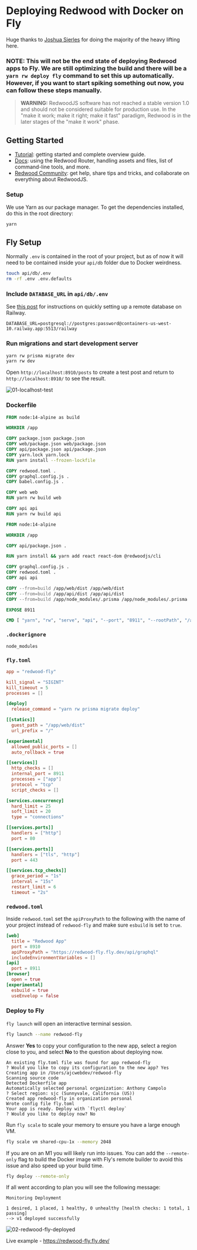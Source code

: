 # Deploying Redwood with Docker on Fly

Huge thanks to [Joshua Sierles](https://twitter.com/jsierles) for doing the majority of the heavy lifting here.

### NOTE: This will not be the end state of deploying Redwood apps to Fly. We are still optimizing the build and there will be a `yarn rw deploy fly` command to set this up automatically. However, if you want to start spiking something out now, you can follow these steps manually.

> **WARNING:** RedwoodJS software has not reached a stable version 1.0 and should not be considered suitable for production use. In the "make it work; make it right; make it fast" paradigm, Redwood is in the later stages of the "make it work" phase.

## Getting Started

- [Tutorial](https://redwoodjs.com/tutorial/welcome-to-redwood): getting started and complete overview guide.
- [Docs](https://redwoodjs.com/docs/introduction): using the Redwood Router, handling assets and files, list of command-line tools, and more.
- [Redwood Community](https://community.redwoodjs.com): get help, share tips and tricks, and collaborate on everything about RedwoodJS.

### Setup

We use Yarn as our package manager. To get the dependencies installed, do this in the root directory:

```terminal
yarn
```

## Fly Setup

Normally `.env` is contained in the root of your project, but as of now it will need to be contained inside your `api/db` folder due to Docker weirdness.

```bash
touch api/db/.env
rm -rf .env .env.defaults
```

### Include `DATABASE_URL` in `api/db/.env`

See [this post](https://community.redwoodjs.com/t/setup-database-with-railway-cli/2025) for instructions on quickly setting up a remote database on Railway.

```
DATABASE_URL=postgresql://postgres:password@containers-us-west-10.railway.app:5513/railway
```

### Run migrations and start development server

```bash
yarn rw prisma migrate dev
yarn rw dev
```

Open `http://localhost:8910/posts` to create a test post and return to `http://localhost:8910/` to see the result.

![01-localhost-test](https://dev-to-uploads.s3.amazonaws.com/uploads/articles/evpn14ja5ffoov2blsem.png)

### Dockerfile

```Dockerfile
FROM node:14-alpine as build

WORKDIR /app

COPY package.json package.json
COPY web/package.json web/package.json
COPY api/package.json api/package.json
COPY yarn.lock yarn.lock
RUN yarn install --frozen-lockfile

COPY redwood.toml .
COPY graphql.config.js .
COPY babel.config.js .

COPY web web
RUN yarn rw build web

COPY api api
RUN yarn rw build api

FROM node:14-alpine

WORKDIR /app

COPY api/package.json .

RUN yarn install && yarn add react react-dom @redwoodjs/cli

COPY graphql.config.js .
COPY redwood.toml .
COPY api api

COPY --from=build /app/web/dist /app/web/dist
COPY --from=build /app/api/dist /app/api/dist
COPY --from=build /app/node_modules/.prisma /app/node_modules/.prisma

EXPOSE 8911

CMD [ "yarn", "rw", "serve", "api", "--port", "8911", "--rootPath", "/api" ]
```

### `.dockerignore`

```
node_modules
```

### `fly.toml`

```toml
app = "redwood-fly"

kill_signal = "SIGINT"
kill_timeout = 5
processes = []

[deploy]
  release_command = "yarn rw prisma migrate deploy"

[[statics]]
  guest_path = "/app/web/dist"
  url_prefix = "/"

[experimental]
  allowed_public_ports = []
  auto_rollback = true

[[services]]
  http_checks = []
  internal_port = 8911
  processes = ["app"]
  protocol = "tcp"
  script_checks = []

[services.concurrency]
  hard_limit = 25
  soft_limit = 20
  type = "connections"

[[services.ports]]
  handlers = ["http"]
  port = 80

[[services.ports]]
  handlers = ["tls", "http"]
  port = 443

[[services.tcp_checks]]
  grace_period = "1s"
  interval = "15s"
  restart_limit = 6
  timeout = "2s"
```

### `redwood.toml`

Inside `redwood.toml` set the `apiProxyPath` to the following with the name of your project instead of `redwood-fly` and make sure `esbuild` is set to `true`.

```toml
[web]
  title = "Redwood App"
  port = 8910
  apiProxyPath = "https://redwood-fly.fly.dev/api/graphql"
  includeEnvironmentVariables = []
[api]
  port = 8911
[browser]
  open = true
[experimental]
  esbuild = true
  useEnvelop = false
```

### Deploy to Fly

`fly launch` will open an interactive terminal session.

```bash
fly launch --name redwood-fly
```

Answer **Yes** to copy your configuration to the new app, select a region close to you, and select **No** to the question about deploying now.

```
An existing fly.toml file was found for app redwood-fly
? Would you like to copy its configuration to the new app? Yes
Creating app in /Users/ajcwebdev/redwood-fly
Scanning source code
Detected Dockerfile app
Automatically selected personal organization: Anthony Campolo
? Select region: sjc (Sunnyvale, California (US))
Created app redwood-fly in organization personal
Wrote config file fly.toml
Your app is ready. Deploy with `flyctl deploy`
? Would you like to deploy now? No
```

Run `fly scale` to scale your memory to ensure you have a large enough VM.

```bash
fly scale vm shared-cpu-1x --memory 2048
```

If you are on an M1 you will likely run into issues. You can add the `--remote-only` flag to build the Docker image with Fly's remote builder to avoid this issue and also speed up your build time.

```bash
fly deploy --remote-only
```

If all went according to plan you will see the following message:

```
Monitoring Deployment

1 desired, 1 placed, 1 healthy, 0 unhealthy [health checks: 1 total, 1 passing]
--> v1 deployed successfully
```

![02-redwood-fly-deployed](https://dev-to-uploads.s3.amazonaws.com/uploads/articles/w2snknghxnslppwxvq5l.png)

Live example - https://redwood-fly.fly.dev/
